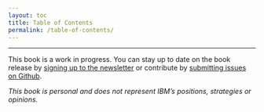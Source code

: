 ```yaml
---
layout: toc
title: Table of Contents
permalink: /table-of-contents/
---
```

___
This book is a work in progress. You can stay up to date on the book release by [signing up to the newsletter](/signup) or contribute by [submitting issues on Github](https://github.com/sammyschuckert/personalized-user-experience/).

*This book is personal and does not represent IBM’s positions, strategies or opinions.*